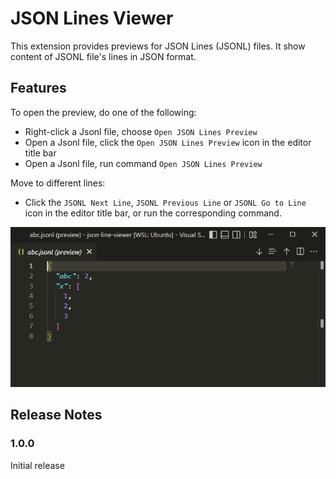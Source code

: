# JSON Lines Viewer

This extension provides previews for JSON Lines (JSONL) files.
It show content of JSONL file's lines in JSON format.

## Features
To open the preview, do one of the following:
- Right-click a Jsonl file, choose `Open JSON Lines Preview`
- Open a Jsonl file, click the `Open JSON Lines Preview` icon in the editor title bar
- Open a Jsonl file, run command `Open JSON Lines Preview`

Move to different lines:
- Click the `JSONL Next Line`, `JSONL Previous Line` or `JSONL Go to Line` icon in the editor title bar, or run the corresponding command.

![JSON Lines Viewer](./resources/json-lines-viewer.png "Text to show on mouseover")
<!-- ## Requirements -->



<!-- ## Extension Settings -->


<!-- This extension contributes the following settings:

* `myExtension.enable`: enable/disable this extension
* `myExtension.thing`: set to `blah` to do something -->

<!-- ## Known Issues -->



## Release Notes


### 1.0.0

Initial release
